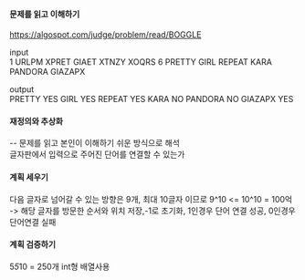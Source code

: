 #### 문제를 읽고 이해하기
https://algospot.com/judge/problem/read/BOGGLE

input</br>
1
URLPM
XPRET
GIAET
XTNZY
XOQRS
6
PRETTY
GIRL
REPEAT
KARA
PANDORA
GIAZAPX


output</br>
PRETTY YES
GIRL YES
REPEAT YES
KARA NO
PANDORA NO
GIAZAPX YES
 
#### 재정의와 추상화<br>
-- 문제를 읽고 본인이 이해하기 쉬운 방식으로 해석<br>
글자판에서 입력으로 주어진 단어를 연결할 수 있는가 

#### 계획 세우기<br>
다음 글자로 넘어갈 수 있는 방향은 9개, 최대 10글자 이므로 9^10 <= 10^10 = 100억<br>
-> 해당 글자를 방문한 순서와 위치 저장,-1로 초기화, 1인경우 단어 연결 성공, 0인경우 단어연결 실패

#### 계획 검증하기
5*5*10 = 250개 int형 배열사용
